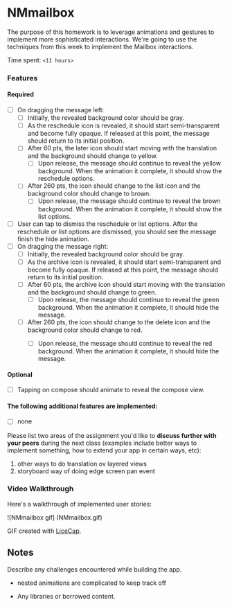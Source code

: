 # NMmailbox

The purpose of this homework is to leverage animations and gestures to implement more sophisticated interactions. We're going to use the techniques from this week to implement the Mailbox interactions.

Time spent: `<11 hours>`

### Features

#### Required

- [ ] On dragging the message left:
  - [ ] Initially, the revealed background color should be gray.
  - [ ] As the reschedule icon is revealed, it should start semi-transparent and become fully opaque. If released at this point, the message should return to its initial position.
  - [ ] After 60 pts, the later icon should start moving with the translation and the background should change to yellow.
    - [ ] Upon release, the message should continue to reveal the yellow background. When the animation it complete, it should show the reschedule options.
  - [ ] After 260 pts, the icon should change to the list icon and the background color should change to brown.
    - [ ] Upon release, the message should continue to reveal the brown background. When the animation it complete, it should show the list options.

- [ ] User can tap to dismiss the reschedule or list options. After the reschedule or list options are dismissed, you should see the message finish the hide animation.
- [ ] On dragging the message right:
  - [ ] Initially, the revealed background color should be gray.
  - [ ] As the archive icon is revealed, it should start semi-transparent and become fully opaque. If released at this point, the message should return to its initial position.
  - [ ] After 60 pts, the archive icon should start moving with the translation and the background should change to green.
    - [ ] Upon release, the message should continue to reveal the green background. When the animation it complete, it should hide the message.
  - [ ] After 260 pts, the icon should change to the delete icon and the background color should change to red.
    - [ ] Upon release, the message should continue to reveal the red background. When the animation it complete, it should hide the message.


#### Optional

- [ ] Tapping on compose should animate to reveal the compose view.


#### The following **additional** features are implemented:

- [ ] none

Please list two areas of the assignment you'd like to **discuss further with your peers** during the next class (examples include better ways to implement something, how to extend your app in certain ways, etc):

1. other ways to do translation ov layered views
2. storyboard way of doing edge screen pan event

### Video Walkthrough 

Here's a walkthrough of implemented user stories:

![NMmailbox gif] (NMmailbox.gif)

GIF created with [LiceCap](http://www.cockos.com/licecap/).

## Notes

Describe any challenges encountered while building the app.
- nested animations are complicated to keep track off

* Any libraries or borrowed content.
